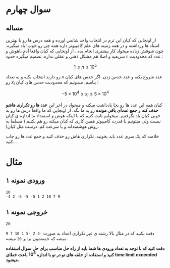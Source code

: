 # سوال چهارم

## مساله

از اونجایی که کیان این ترم در انتخاب واحد شانس اورده و همه درس ها رو با بهترین استاد ها ورداشته و در همه زمینه های علم کامپیوتر داره همه چی رو خوب!  یاد میگیره. چون شوقش زیاده  میخواد کار بیشتری انجام بده . از اونجایی که کیان واقعا آدم باهوش و سریعیه و اصلا هم مشکل ذهنی و عقلی نداره. تصمیم میگیره حدود `n` عدد که محدودیت :

$$1 \leq n \leq 10^5$$

رو دارند انتخاب بکنه و به تعداد `n` عدد شروع بکنه و عدد حدس زدن. اگر حدس های کیان رو $x_i$ بنامیم. میدونیم که محدودیت حدس های کیان :  

$$-5 \times 10^4 \leq x_i \leq 5 \times 10^4$$


کیان همه این عدد ها رو یجا یادداشت میکنه و میخواد در آخر این **عدد ها رو تکراری هاشو حذف کنه** و **جمع عددای باقی مونده** رو به ما بگه. از اونجایی که ما واقعا درس ها رو به خوبی کیان یاد نگرفتیم. میخوایم ثابت کنیم که با اینکه هوش و استعداد ما اندازه ی کیان نیست ولی میتونیم با قدرت کامپیوتر همین کاری که کیان میکنه رو هم بکنیم ( مسلما به روش هوشمندانه و با سرعت کم. درست مثل کیان). 

خلاصه که یک سری عدد باید بخونید. تکراری هاش رو حذف کنید و جمع عدد ها رو چاپ کنید...

# مثال
## ورودی نمونه ۱

```
10
-4 2 -5 -5 -5 1 2 10 7 9
```

## خروجی نمونه ۱

```
20
```

دقت بکنید که در مثال بالا رشته ی غیر تکراری اعداد به صورت `-4 2 -5 1 10 7 9` میشه که جمعشون برابر `20` میشه.

**دقت کنید که با توجه به تعداد ورودی ها شما باید از راه حل مناسب برای حل سوال استفاده کنید و استفاده از حلقه های تو در تو با اندازه $10^5$ باعث خطای time limit exceeded میشود.**